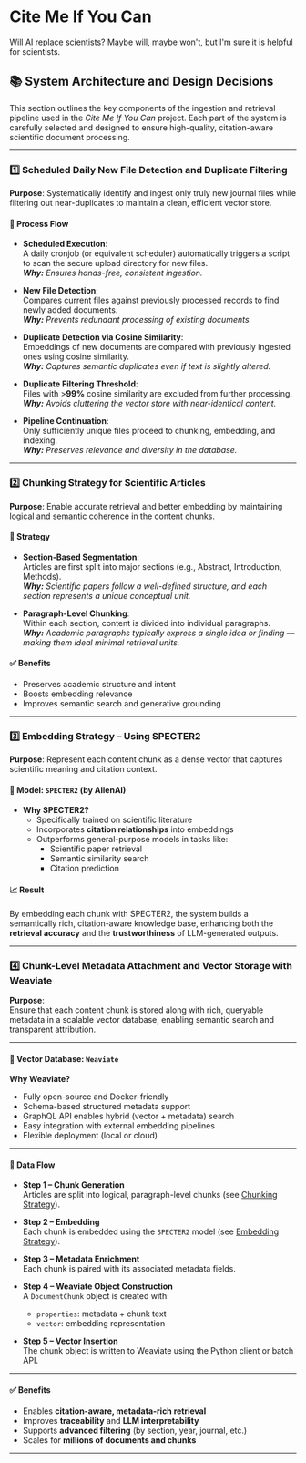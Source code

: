 # Cite Me If You Can
 Will AI replace scientists?
 Maybe will, maybe won't, but I'm sure it is helpful for scientists.

## 📚 System Architecture and Design Decisions

This section outlines the key components of the ingestion and retrieval pipeline used in the *Cite Me If You Can* project. Each part of the system is carefully selected and designed to ensure high-quality, citation-aware scientific document processing.

---

### 1️⃣ Scheduled Daily New File Detection and Duplicate Filtering

**Purpose**: Systematically identify and ingest only truly new journal files while filtering out near-duplicates to maintain a clean, efficient vector store.

#### 🔁 Process Flow
- **Scheduled Execution**:  
  A daily cronjob (or equivalent scheduler) automatically triggers a script to scan the secure upload directory for new files.  
  _**Why:** Ensures hands-free, consistent ingestion._

- **New File Detection**:  
  Compares current files against previously processed records to find newly added documents.  
  _**Why:** Prevents redundant processing of existing documents._

- **Duplicate Detection via Cosine Similarity**:  
  Embeddings of new documents are compared with previously ingested ones using cosine similarity.  
  _**Why:** Captures semantic duplicates even if text is slightly altered._

- **Duplicate Filtering Threshold**:  
  Files with >**99%** cosine similarity are excluded from further processing.  
  _**Why:** Avoids cluttering the vector store with near-identical content._

- **Pipeline Continuation**:  
  Only sufficiently unique files proceed to chunking, embedding, and indexing.  
  _**Why:** Preserves relevance and diversity in the database._

---

### 2️⃣ Chunking Strategy for Scientific Articles

**Purpose**: Enable accurate retrieval and better embedding by maintaining logical and semantic coherence in the content chunks.

#### 🧠 Strategy
- **Section-Based Segmentation**:  
  Articles are first split into major sections (e.g., Abstract, Introduction, Methods).  
  _**Why:** Scientific papers follow a well-defined structure, and each section represents a unique conceptual unit._

- **Paragraph-Level Chunking**:  
  Within each section, content is divided into individual paragraphs.  
  _**Why:** Academic paragraphs typically express a single idea or finding — making them ideal minimal retrieval units._

#### ✅ Benefits
- Preserves academic structure and intent
- Boosts embedding relevance
- Improves semantic search and generative grounding

---

### 3️⃣ Embedding Strategy – Using SPECTER2

**Purpose**: Represent each content chunk as a dense vector that captures scientific meaning and citation context.

#### 🤖 Model: `SPECTER2` (by AllenAI)
- **Why SPECTER2?**
  - Specifically trained on scientific literature
  - Incorporates **citation relationships** into embeddings
  - Outperforms general-purpose models in tasks like:
    - Scientific paper retrieval
    - Semantic similarity search
    - Citation prediction

#### 📈 Result
By embedding each chunk with SPECTER2, the system builds a semantically rich, citation-aware knowledge base, enhancing both the **retrieval accuracy** and the **trustworthiness** of LLM-generated outputs.

---

### 4️⃣ Chunk-Level Metadata Attachment and Vector Storage with Weaviate

**Purpose**:  
Ensure that each content chunk is stored along with rich, queryable metadata in a scalable vector database, enabling semantic search and transparent attribution.

---

#### 🧱 Vector Database: `Weaviate`

**Why Weaviate?**

- Fully open-source and Docker-friendly  
- Schema-based structured metadata support  
- GraphQL API enables hybrid (vector + metadata) search  
- Easy integration with external embedding pipelines  
- Flexible deployment (local or cloud)

---


#### 🔧 Data Flow

- **Step 1 – Chunk Generation**  
  Articles are split into logical, paragraph-level chunks (see [Chunking Strategy](#2️⃣-chunking-strategy-for-scientific-articles)).

- **Step 2 – Embedding**  
  Each chunk is embedded using the `SPECTER2` model (see [Embedding Strategy](#3️⃣-embedding-strategy--using-specter2)).

- **Step 3 – Metadata Enrichment**  
  Each chunk is paired with its associated metadata fields.

- **Step 4 – Weaviate Object Construction**  
  A `DocumentChunk` object is created with:
  - `properties`: metadata + chunk text  
  - `vector`: embedding representation

- **Step 5 – Vector Insertion**  
  The chunk object is written to Weaviate using the Python client or batch API.

---

#### ✅ Benefits

- Enables **citation-aware, metadata-rich retrieval**
- Improves **traceability** and **LLM interpretability**
- Supports **advanced filtering** (by section, year, journal, etc.)
- Scales for **millions of documents and chunks**

---